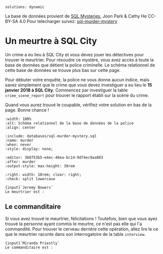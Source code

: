 <!-- Copyright 2025 Maxime Jan <maxime.jan@edufr.ch> -->
<!-- SPDX-License-Identifier: CC-BY-NC-SA-4.0 -->

```{metadata}
solutions: dynamic
```
La base de données provient de [SQL Mysteries](https://github.com/NUKnightLab/sql-mysteries/tree/master), Joon Park & Cathy He CC- BY-SA 4.0
Pour telecharger suivez: [sql-murder-mystery](sql-murder-mystery.db)



# Un meurtre à SQL City

Un crime a eu lieu à SQL City et vous devez jouer les détectives pour trouver le meurtrier. Pour résoudre ce mystère, vous avez accès à toute la base de données que détient la police criminelle. Le schéma relationnel de cette base de données se trouve plus bas sur cette page.

Pour débuter votre enquête, la police ne vous donne aucun indice, mais savez simplement que le crime que vous devez investiguer a eu lieu le **15 janvier 2018 à SQL City**. Commencez par investiguer la table `crime_scene_report` pour trouver le rapport établi sur la scène du crime.


Quand vous aurez trouvé le coupable, vérifiez votre solution en bas de la page. Bonne chance !


```{image} images/murder_schema.png
:width: 100%
:alt: Schéma relationnel de la base de données de la police
:align: center
```


```{exec} sql
:include: databases/sql-murder-mystery.sql
:name: murder
:when: never
:style: display: none;

```

```{exec} sql
:editor: 360753b5-e4ec-48ea-bc14-9d74ec9aa883
:after: murder
:output-style: max-height: 30rem

```

```{role} input(quiz-input)
:right: width: 18rem; clear: right;
:check: split lowercase
```

```{quiz}
{input}`Jeremy Bowers`
Le meurtrier est :

```


## Le commanditaire
Si vous avez trouvé le meurtrier, félicitations ! Toutefois, bien que vous ayez trouvé la personne ayant commis le meurtre, ce n'est pas elle qui l'a commandité. Pour trouver le cerveau derrière cette opération, allez lire le ce que le meurtrier raconte dans son interrogatoire de la table `interview`.

```{quiz}
{input}`Miranda Priestly`
Le commanditaire est :

```
